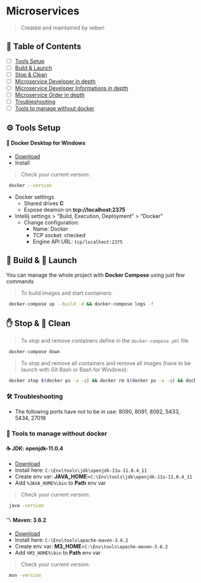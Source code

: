 # Microservices

> Created and maintained by veben

## 📜 Table of Contents

- [ ] [Tools Setup](#tools-setup)
- [ ] [Build & Launch](#build-launch)
- [ ] [Stop & Clean](#stop-clean)
- [ ] [Microservice Developer in depth](developer/README.md)
- [ ] [Microservice Developer Informations in depth](developer-information/README.md)
- [ ] [Microservice Order in depth](order/README.md)
- [ ] [Troubleshooting](#troubleshooting)
- [ ] [Tools to manage without docker](#tools-to-manage-without-docker)

## ⚙ Tools Setup
#### 🐳 Docker Desktop for Windows
- [Download](https://download.docker.com/win/stable/Docker%20Desktop%20Installer.exe)
- Install
> Check your current version:
```sh
 docker --version
 ```
- Docker settings
    - Shared drives **C**
    - Expose deamon on **tcp://localhost:2375**
- Intellij settings > "Build, Execution, Deployment" > "Docker"
    - Change configuration: 
        - Name: Docker
        - TCP socket: checked
        - Engine API URL: `tcp/localhost:2375`


## 🔧 Build & 🚀 Launch
You can manage the whole project with **Docker Compose** using just few commands
> To build images and start containers:
```sh
 docker-compose up --build -d && docker-compose logs -f
 ```

## ✋ Stop & 🚿 Clean
> To stop and remove containers define in the `docker-compose.yml` file
```sh
 docker-compose down
 ```
> To stop and remove all containers and remove all images
> (have to be launch with Git Bash or Bash for Windows):
```sh
 docker stop $(docker ps -a -q) && docker rm $(docker ps -a -q) && docker image prune -f
 ```
 

### 🛠 Troubleshooting
- The following ports have not to be in use: 8090, 8091, 8092, 5433, 5434, 27018

### 💼 Tools to manage without docker
#### ☕ JDK: openjdk-11.0.4
- [Download](https://github.com/AdoptOpenJDK/openjdk11-upstream-binaries/releases/download/jdk-11.0.4%2B11/OpenJDK11U-jdk_x64_windows_11.0.4_11.zip)
- Install here: `C:\Env\tools\jdk\openjdk-11u-11.0.4_11`
- Create env var: **JAVA_HOME**=‪`C:\Env\tools\jdk\openjdk-11u-11.0.4_11`
- Add `%JAVA_HOME%\bin` to **Path** env var
> Check your current version:
```sh
 java -version
 ```

#### 〽 Maven: 3.6.2
- [Download](http://apache.mirrors.benatherton.com/maven/maven-3/3.6.2/source/apache-maven-3.6.2-src.zip)
- Install here: `C:\Env\tools\apache-maven-3.6.2`
- Create env var: **M3_HOME**=`C:\Env\tools\apache-maven-3.6.2`
- Add `%M3_HOME%\bin` to **Path** env var
> Check your current version:
```sh
 mvn -version
 ```
